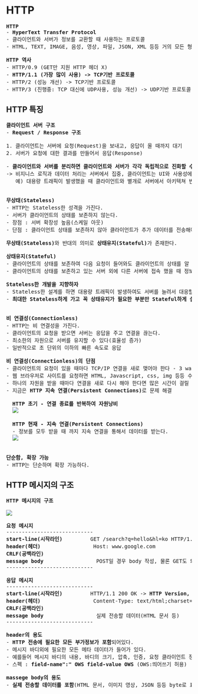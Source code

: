 # HTTP
<pre>
<b>HTTP</b>
- <b>HyperText Transfer Protocol</b>
- 클라이언트와 서버가 정보를 교환할 때 사용하는 프로토콜
- HTML, TEXT, IMAGE, 음성, 영상, 파일, JSON, XML 등등 거의 모든 형태의 바이너리(이진법) 데이터 전송 가능

<b>HTTP 역사</b>
- HTTP/0.9 (GET만 지원 HTTP 헤더 X)
- <b>HTTP/1.1 (가장 많이 사용) -> TCP기반 프로토콜</b>
- HTTP/2 (성능 개선) -> TCP기반 프로토콜
- HTTP/3 (진행중: TCP 대신에 UDP사용, 성능 개선) -> UDP기반 프로토콜
</pre>
## HTTP 특징
<pre>
<b>클라이언트 서버 구조</b>
- <b>Request / Response 구조</b>

1. 클라이언트는 서버에 요청(Request)을 보내고, 응답이 올 때까지 대기
2. 서버가 요청에 대한 결과를 만들어서 응답(Response)

- <b>클라이언트와 서버를 분리하면 클라이언트와 서버가 각각 독립적으로 진화할 수 있다.</b>
-> 비지니스 로직과 데이터 처리는 서버에서 집중, 클라이언트는 UI와 사용성에 집중하여 역할을 분리시킨다.
   예) 대용량 트래픽이 발생했을 때 클라이언트와 별개로 서버에서 아키텍쳐 번경만으로 해결할 수 있다.


<b>무상태(Stateless)</b>
- HTTP는 Stateless한 성격을 가진다.
- 서버가 클라이언트의 상태를 보존하지 않는다.
- 장점 : 서버 확장성 높음(스케일 아웃)
- 단점 : 클라이언트 상태를 보존하지 않아 클라이언트가 추가 데이터를 전송해야 한다.

<b>무상태(Stateless)</b>와 반대의 의미로 <b>상태유지(Stateful)</b>가 존재한다.

<b>상태유지(Stateful)</b>
- 클라이언트의 상태를 보존하여 다음 요청이 들어와도 클라이언트의 상태를 알 수 있다.
- 클라이언트의 상태를 보존하고 있는 서버 외에 다른 서버에 접속 했을 때 정보를 알 수 없다.

<b>Stateless한 개발을 지향하자</b>
- Stateless한 설계를 하면 대용량 트래픽이 발생하여도 서버를 늘려서 대응할 수 있다.
- <b>최대한 Stateless하게 가고 꼭 상태유지가 필요한 부분만 Stateful하게 설계한다.</b>


<b>비 연결성(Connectionless)</b>
- HTTP는 비 연결성을 가진다.
- 클라이언트의 요청을 받으면 서버는 응답을 주고 연결을 끊는다.
- 최소한의 자원으로 서버를 유지할 수 있다(효율성 증가)
- 일반적으로 초 단위의 이하의 빠른 속도로 응답

<b>비 연결성(Connectionless)의 단점</b>
- 클라이언트의 요청이 있을 때마다 TCP/IP 연결을 새로 맺어야 한다 - 3 way handshake 시간 추가
- 웹 브라우저로 사이트를 요청하면 HTML, Javascript, css, img 등등 수 많은 자원이 함께 다운로드 된다.
- 하나의 자원을 받을 때마다 연결을 새로 다시 해야 한다면 많은 시간이 걸릴 것이다.
- 지금은 <b>HTTP 지속 연결(Persistent Connections)</b>로 문제 해결

  <b>HTTP 초기 - 연결 종료를 반복하여 자원낭비</b>
  <img src="https://github.com/RyuKyeongWoo/TIL/blob/main/HTTP/img/Connectionless.PNG"/>

  <b>HTTP 현재 - 지속 연결(Persistent Connections)</b>
  - 정보를 모두 받을 때 까지 지속 연결을 통해서 데이터를 받는다.
  <img src="https://github.com/RyuKyeongWoo/TIL/blob/main/HTTP/img/PersistentConnections.PNG"/>


<b>단순함, 확장 가능</b>
- HTTP는 단순하며 확장 가능하다.
</pre>
## HTTP 메시지의 구조
<pre>
<b>HTTP 메시지의 구조</b>

<img src="https://github.com/RyuKyeongWoo/TIL/blob/main/HTTP/img/HTTPMessage.PNG"/>

<b>요청 메시지</b>
----------------------------
<b>start-line(시작라인)</b>         GET /search?q=hello&hl=ko HTTP/1.1 -> <b>HTTP 메서드 /요청대상(절대경로?쿼리스트링), HTTP Version</b>
<b>header(헤더)</b>                 Host: www.google.com
<b>CRLF(공백라인)</b>
<b>message body</b>                 POST일 경우 body 작성, 물론 GET도 되지만 권장하지 않음
----------------------------

<b>응답 메시지</b>
----------------------------
<b>start-line(시작라인)</b>         HTTP/1.1 200 OK -> <b>HTTP Version, HTTP State Code</b>
<b>header(헤더)</b>                 Content-Type: text/html;charset=UTF-8 | Content-Length: 3423 | ...
<b>CRLF(공백라인)</b>
<b>message body</b>                 실제 전송할 데이터(HTML 문서 등)
----------------------------

<b>header의 용도</b>
- <b>HTTP 전송에 필요한 모든 부가정보가 포함</b>되어있다.
- 메시지 바디외에 필요한 모든 메타 데이터가 들어가 있다.
- 예를들어 메시지 바디의 내용, 바디의 크기, 압축, 인증, 요청 클라이언트 정보, 캐시 관리 정보 등등.. 필요시 임의의 헤더 추가도 가능
- 스펙 : <b>field-name":" OWS field-value OWS</b> (OWS:띄어쓰기 허용)

<b>massege body의 용도</b>
- <b>실제 전송할 데이터를 포함</b>(HTML 문서, 이미지 영상, JSON 등등 byte로 표현할 수 있는 모든 데이터 전송 가능)
</pre>
